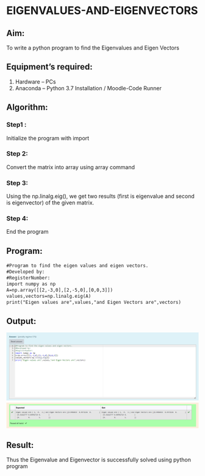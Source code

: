 # EIGENVALUES-AND-EIGENVECTORS
## Aim:
To write a python program to find the Eigenvalues and Eigen Vectors
## Equipment’s required:
1. 	Hardware – PCs
2. 	Anaconda – Python 3.7 Installation / Moodle-Code Runner
## Algorithm:
### Step1 : 
Initialize the program with import
### Step 2: 
Convert the matrix into array using array command
### Step 3: 
Using the np.linalg.eig(),  we get two results (first is eigenvalue and second is eigenvector) of the given matrix.
### Step 4: 
End the program
## Program:
``````
#Program to find the eigen values and eigen vectors.
#Developed by: 
#RegisterNumber:
import numpy as np
A=np.array([[2,-3,0],[2,-5,0],[0,0,3]])
values,vectors=np.linalg.eig(A)
print("Eigen values are",values,"and Eigen Vectors are",vectors)
``````
## Output:
![output](/Screenshot%202023-11-24%20142006.png)
## Result:
Thus the Eigenvalue and Eigenvector is successfully solved using python program
